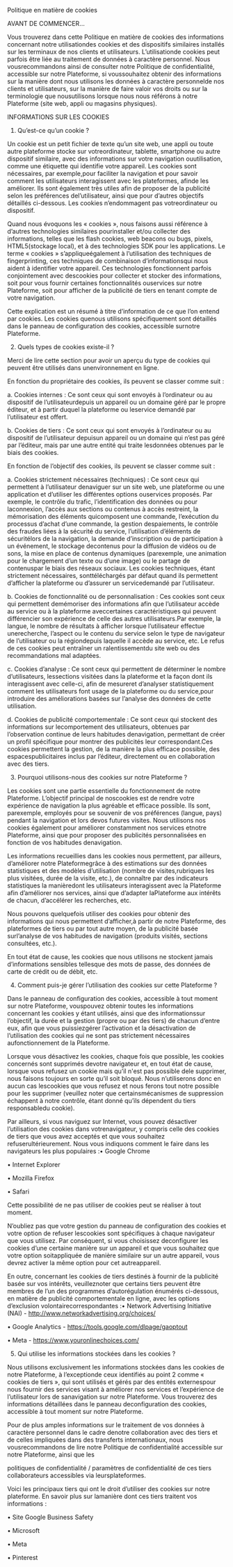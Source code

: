Politique en matière de cookies

AVANT DE COMMENCER...



Vous trouverez dans cette Politique en matière de cookies des informations concernant notre utilisationdes cookies et des dispositifs similaires installés sur les terminaux de nos clients et utilisateurs. L’utilisationde cookies peut parfois être liée au traitement de données à caractère personnel. Nous vousrecommandons ainsi de consulter notre Politique de confidentialité, accessible sur notre Plateforme, si voussouhaitez obtenir des informations sur la manière dont nous utilisons les données à caractère personnelde nos clients et utilisateurs, sur la manière de faire valoir vos droits ou sur la terminologie que nousutilisons lorsque nous nous référons à notre Plateforme (site web, appli ou magasins physiques).



INFORMATIONS SUR LES COOKIES



1. Qu’est-ce qu’un cookie ?



Un cookie est un petit fichier de texte qu’un site web, une appli ou toute autre plateforme stocke sur votreordinateur, tablette, smartphone ou autre dispositif similaire, avec des informations sur votre navigation ouutilisation, comme une étiquette qui identifie votre appareil. Les cookies sont nécessaires, par exemple,pour faciliter la navigation et pour savoir comment les utilisateurs interagissent avec les plateformes, afinde les améliorer. Ils sont également très utiles afin de proposer de la publicité selon les préférences del’utilisateur, ainsi que pour d’autres objectifs détaillés ci-dessous. Les cookies n’endommagent pas votreordinateur ou dispositif.

Quand nous évoquons les « cookies », nous faisons aussi référence à d’autres technologies similaires pourinstaller et/ou collecter des informations, telles que les flash cookies, web beacons ou bugs, pixels, HTML5(stockage local), et à des technologies SDK pour les applications. Le terme « cookies » s’appliqueégalement à l’utilisation des techniques de fingerprinting, ces techniques de combinaison d’informationsqui nous aident à identifier votre appareil. Ces technologies fonctionnent parfois conjointement avec descookies pour collecter et stocker des informations, soit pour vous fournir certaines fonctionnalités ouservices sur notre Plateforme, soit pour afficher de la publicité de tiers en tenant compte de votre navigation.

Cette explication est un résumé à titre d’information de ce que l’on entend par cookies. Les cookies quenous utilisons spécifiquement sont détaillés dans le panneau de configuration des cookies, accessible surnotre Plateforme.



2. Quels types de cookies existe-il ?



Merci de lire cette section pour avoir un aperçu du type de cookies qui peuvent être utilisés dans unenvironnement en ligne.

En fonction du propriétaire des cookies, ils peuvent se classer comme suit :

a. Cookies internes : Ce sont ceux qui sont envoyés à l’ordinateur ou au dispositif de l’utilisateurdepuis un appareil ou un domaine géré par le propre éditeur, et à partir duquel la plateforme ou leservice demandé par l’utilisateur est offert.

b. Cookies de tiers : Ce sont ceux qui sont envoyés à l’ordinateur ou au dispositif de l’utilisateur depuisun appareil ou un domaine qui n’est pas géré par l’éditeur, mais par une autre entité qui traite lesdonnées obtenues par le biais des cookies.

En fonction de l’objectif des cookies, ils peuvent se classer comme suit :

a. Cookies strictement nécessaires (techniques) : Ce sont ceux qui permettent à l’utilisateur denaviguer sur un site web, une plateforme ou une application et d’utiliser les différentes options ouservices proposés. Par exemple, le contrôle du trafic, l’identification des données ou pour laconnexion, l’accès aux sections ou contenus à accès restreint, la mémorisation des éléments quicomposent une commande, l’exécution du processus d’achat d’une commande, la gestion despaiements, le contrôle des fraudes liées à la sécurité du service, l’utilisation d’éléments de sécuritélors de la navigation, la demande d’inscription ou de participation à un événement, le stockage decontenus pour la diffusion de vidéos ou de sons, la mise en place de contenus dynamiques (parexemple, une animation pour le chargement d’un texte ou d’une image) ou le partage de contenuspar le biais des réseaux sociaux. Les cookies techniques, étant strictement nécessaires, sonttéléchargés par défaut quand ils permettent d’afficher la plateforme ou d’assurer un servicedemandé par l’utilisateur.

b. Cookies de fonctionnalité ou de personnalisation : Ces cookies sont ceux qui permettent demémoriser des informations afin que l’utilisateur accède au service ou à la plateforme aveccertaines caractéristiques qui peuvent différencier son expérience de celle des autres utilisateurs.Par exemple, la langue, le nombre de résultats à afficher lorsque l’utilisateur effectue unerecherche, l’aspect ou le contenu du service selon le type de navigateur de l’utilisateur ou la régiondepuis laquelle il accède au service, etc. Le refus de ces cookies peut entraîner un ralentissementdu site web ou des recommandations mal adaptées.



c. Cookies d’analyse : Ce sont ceux qui permettent de déterminer le nombre d’utilisateurs, lessections visitées dans la plateforme et la façon dont ils interagissent avec celle-ci, afin de mesureret d’analyser statistiquement comment les utilisateurs font usage de la plateforme ou du service,pour introduire des améliorations basées sur l’analyse des données de cette utilisation.

d. Cookies de publicité comportementale : Ce sont ceux qui stockent des informations sur lecomportement des utilisateurs, obtenues par l’observation continue de leurs habitudes denavigation, permettant de créer un profil spécifique pour montrer des publicités leur correspondant.Ces cookies permettent la gestion, de la manière la plus efficace possible, des espacespublicitaires inclus par l’éditeur, directement ou en collaboration avec des tiers.



3. Pourquoi utilisons-nous des cookies sur notre Plateforme ?



Les cookies sont une partie essentielle du fonctionnement de notre Plateforme. L’objectif principal de noscookies est de rendre votre expérience de navigation la plus agréable et efficace possible. Ils sont, parexemple, employés pour se souvenir de vos préférences (langue, pays) pendant la navigation et lors devos futures visites. Nous utilisons nos cookies également pour améliorer constamment nos services etnotre Plateforme, ainsi que pour proposer des publicités personnalisées en fonction de vos habitudes denavigation.

Les informations recueillies dans les cookies nous permettent, par ailleurs, d’améliorer notre Plateformegrâce à des estimations sur des données statistiques et des modèles d’utilisation (nombre de visites,rubriques les plus visitées, durée de la visite, etc.), de connaître par des indicateurs statistiques la manièredont les utilisateurs interagissent avec la Plateforme afin d’améliorer nos services, ainsi que d’adapter laPlateforme aux intérêts de chacun, d’accélérer les recherches, etc.

Nous pouvons quelquefois utiliser des cookies pour obtenir des informations qui nous permettent d’afficher,à partir de notre Plateforme, des plateformes de tiers ou par tout autre moyen, de la publicité basée surl’analyse de vos habitudes de navigation (produits visités, sections consultées, etc.).

En tout état de cause, les cookies que nous utilisons ne stockent jamais d’informations sensibles tellesque des mots de passe, des données de carte de crédit ou de débit, etc.

4. Comment puis-je gérer l’utilisation des cookies sur cette Plateforme ?



Dans le panneau de configuration des cookies, accessible à tout moment sur notre Plateforme, vouspouvez obtenir toutes les informations concernant les cookies y étant utilisés, ainsi que des informationssur l’objectif, la durée et la gestion (propre ou par des tiers) de chacun d’entre eux, afin que vous puissiezgérer l’activation et la désactivation de l’utilisation des cookies qui ne sont pas strictement nécessaires aufonctionnement de la Plateforme.

Lorsque vous désactivez les cookies, chaque fois que possible, les cookies concernés sont supprimés devotre navigateur et, en tout état de cause, lorsque vous refusez un cookie mais qu’il n'est pas possible dele supprimer, nous faisons toujours en sorte qu’il soit bloqué. Nous n’utiliserons donc en aucun cas lescookies que vous refusez et nous ferons tout notre possible pour les supprimer (veuillez noter que certainsmécanismes de suppression échappent à notre contrôle, étant donné qu’ils dépendent du tiers responsabledu cookie).

Par ailleurs, si vous naviguez sur Internet, vous pouvez désactiver l’utilisation des cookies dans votrenavigateur, y compris celle des cookies de tiers que vous avez acceptés et que vous souhaitez refuserultérieurement. Nous vous indiquons comment le faire dans les navigateurs les plus populaires :• Google Chrome

• Internet Explorer

• Mozilla Firefox

• Safari

Cette possibilité de ne pas utiliser de cookies peut se réaliser à tout moment.

N’oubliez pas que votre gestion du panneau de configuration des cookies et votre option de refuser lescookies sont spécifiques à chaque navigateur que vous utilisez. Par conséquent, si vous choisissez deconfigurer les cookies d’une certaine manière sur un appareil et que vous souhaitez que votre option soitappliquée de manière similaire sur un autre appareil, vous devrez activer la même option pour cet autreappareil.

En outre, concernant les cookies de tiers destinés à fournir de la publicité basée sur vos intérêts, veuilleznoter que certains tiers peuvent être membres de l’un des programmes d’autorégulation énumérés ci-dessous, en matière de publicité comportementale en ligne, avec les options d’exclusion volontairecorrespondantes :• Network Advertising Initiative (NAI) - http://www.networkadvertising.org/choices/



• Google Analytics - https://tools.google.com/dlpage/gaoptout

• Meta - https://www.youronlinechoices.com/



5. Qui utilise les informations stockées dans les cookies ?



Nous utilisons exclusivement les informations stockées dans les cookies de notre Plateforme, à l’exceptionde ceux identifiés au point 2 comme « cookies de tiers », qui sont utilisés et gérés par des entités externespour nous fournir des services visant à améliorer nos services et l’expérience de l’utilisateur lors de sanavigation sur notre Plateforme. Vous trouverez des informations détaillées dans le panneau deconfiguration des cookies, accessible à tout moment sur notre Plateforme.

Pour de plus amples informations sur le traitement de vos données à caractère personnel dans le cadre denotre collaboration avec des tiers et de celles impliquées dans des transferts internationaux, nous vousrecommandons de lire notre Politique de confidentialité accessible sur notre Plateforme, ainsi que les

politiques de confidentialité / paramètres de confidentialité de ces tiers collaborateurs accessibles via leursplateformes.



Voici les principaux tiers qui ont le droit d’utiliser des cookies sur notre plateforme. En savoir plus sur lamanière dont ces tiers traitent vos informations :



• Site Google Business Safety



• Microsoft



• Meta



• Pinterest